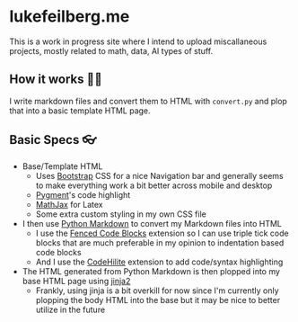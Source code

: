 # lukefeilberg.me
This is a work in progress site where I intend to upload miscallaneous projects, mostly related to math, data, AI types of stuff.

## How it works 👩‍💻
I write markdown files and convert them to HTML with `convert.py` and plop that into a basic template HTML page.

## Basic Specs 👓
- Base/Template HTML
	- Uses [Bootstrap](https://getbootstrap.com/docs/3.4/) CSS for a nice Navigation bar and generally seems to make everything work a bit better across mobile and desktop
	- [Pygment](https://pygments.org/)'s code highlight
	- [MathJax](https://www.mathjax.org/) for Latex
	- Some extra custom styling in my own CSS file
- I then use [Python Markdown](https://python-markdown.github.io/) to convert my Markdown files into HTML
	- I use the [Fenced Code Blocks](https://python-markdown.github.io/extensions/fenced_code_blocks/) extension so I can use triple tick code blocks that are much preferable in my opinion to indentation based code blocks
	- And I use the [CodeHilite](https://python-markdown.github.io/extensions/code_hilite/) extension to add code/syntax highlighting
- The HTML generated from Python Markdown is then plopped into my base HTML page using [jinja2](https://palletsprojects.com/p/jinja/) 
	- Frankly, using jinja is a bit overkill for now since I'm currently only plopping the body HTML into the base but it may be nice to better utilize in the future
